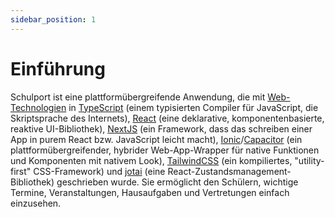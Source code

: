 ```yaml
---
sidebar_position: 1
---
```


# Einführung

Schulport ist eine plattformübergreifende Anwendung, die mit [Web-Technologien](https://developer.mozilla.org/docs/learn) in [TypeScript](https://www.typescriptlang.org/) (einem typisierten Compiler für JavaScript, die Skriptsprache des Internets), [React](https://reactjs.org/) (eine deklarative, komponentenbasierte, reaktive UI-Bibliothek), [NextJS](https://nextjs.org/) (ein Framework, dass das schreiben einer App in purem React bzw. JavaScript leicht macht), [Ionic](https://ionicframework.com/)/[Capacitor](https://capacitorjs.com/) (ein plattformübergreifender, hybrider Web-App-Wrapper für native Funktionen und Komponenten mit nativem Look), [TailwindCSS](https://tailwindcss.com/) (ein kompiliertes, "utility-first" CSS-Framework) und [jotai](https://jotai.pmnd.rs/) (eine React-Zustandsmanagement-Bibliothek) geschrieben wurde. Sie ermöglicht den Schülern, wichtige Termine, Veranstaltungen, Hausaufgaben und Vertretungen einfach einzusehen.

